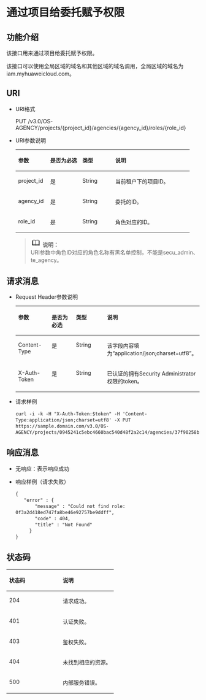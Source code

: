 # 通过项目给委托赋予权限<a name="zh-cn_topic_0079467620"></a>

## 功能介绍<a name="s2797c145faa84a30b7c688cb7f61f5c3"></a>

该接口用来通过项目给委托赋予权限。

该接口可以使用全局区域的域名和其他区域的域名调用，全局区域的域名为iam.myhuaweicloud.com。

## URI<a name="s33eb51d4240d45959c5b1509bf93c747"></a>

-   URI格式

    PUT /v3.0/OS-AGENCY/projects/\{project\_id\}/agencies/\{agency\_id\}/roles/\{role\_id\}


-   URI参数说明

    <a name="t2eed66c3cdf04e7eafc8940b4e47a42d"></a>
    <table><thead align="left"><tr id="r3303e8efeb8c42588e93c4ec47e7dd31"><th class="cellrowborder" valign="top" width="18.360000000000003%" id="mcps1.1.5.1.1"><p id="af0d01a64b0264402b85cf188013060d9"><a name="af0d01a64b0264402b85cf188013060d9"></a><a name="af0d01a64b0264402b85cf188013060d9"></a>参数</p>
    </th>
    <th class="cellrowborder" valign="top" width="18.48%" id="mcps1.1.5.1.2"><p id="a51bb4888c6574784877430bda7164e12"><a name="a51bb4888c6574784877430bda7164e12"></a><a name="a51bb4888c6574784877430bda7164e12"></a>是否为必选</p>
    </th>
    <th class="cellrowborder" valign="top" width="18.86%" id="mcps1.1.5.1.3"><p id="ad5ff1e377ac740e78b98e5e25e1bb323"><a name="ad5ff1e377ac740e78b98e5e25e1bb323"></a><a name="ad5ff1e377ac740e78b98e5e25e1bb323"></a>类型</p>
    </th>
    <th class="cellrowborder" valign="top" width="44.3%" id="mcps1.1.5.1.4"><p id="a9446ba7048504152bc6f8961a7b9cbc8"><a name="a9446ba7048504152bc6f8961a7b9cbc8"></a><a name="a9446ba7048504152bc6f8961a7b9cbc8"></a>说明</p>
    </th>
    </tr>
    </thead>
    <tbody><tr id="rd4510339dfb84de2b564d282aa07519a"><td class="cellrowborder" valign="top" width="18.360000000000003%" headers="mcps1.1.5.1.1 "><p id="ad754c479a7924ca6b77190ef5029ce63"><a name="ad754c479a7924ca6b77190ef5029ce63"></a><a name="ad754c479a7924ca6b77190ef5029ce63"></a>project_id</p>
    </td>
    <td class="cellrowborder" valign="top" width="18.48%" headers="mcps1.1.5.1.2 "><p id="aa466f08b8cb54b04aa3f5358716df255"><a name="aa466f08b8cb54b04aa3f5358716df255"></a><a name="aa466f08b8cb54b04aa3f5358716df255"></a>是</p>
    </td>
    <td class="cellrowborder" valign="top" width="18.86%" headers="mcps1.1.5.1.3 "><p id="a9ab05e62f509498b987dccd76d1bd1c8"><a name="a9ab05e62f509498b987dccd76d1bd1c8"></a><a name="a9ab05e62f509498b987dccd76d1bd1c8"></a>String</p>
    </td>
    <td class="cellrowborder" valign="top" width="44.3%" headers="mcps1.1.5.1.4 "><p id="a5bc7b47e2ee040219626bbc5f22983cb"><a name="a5bc7b47e2ee040219626bbc5f22983cb"></a><a name="a5bc7b47e2ee040219626bbc5f22983cb"></a>当前租户下的项目ID。</p>
    </td>
    </tr>
    <tr id="rc27b213d6d194784a87ec2d4fc386013"><td class="cellrowborder" valign="top" width="18.360000000000003%" headers="mcps1.1.5.1.1 "><p id="a0f5d61a82c3045a8acec6c1b898c8637"><a name="a0f5d61a82c3045a8acec6c1b898c8637"></a><a name="a0f5d61a82c3045a8acec6c1b898c8637"></a>agency_id</p>
    </td>
    <td class="cellrowborder" valign="top" width="18.48%" headers="mcps1.1.5.1.2 "><p id="a336128957f3a44ce9ae88461fbf8131c"><a name="a336128957f3a44ce9ae88461fbf8131c"></a><a name="a336128957f3a44ce9ae88461fbf8131c"></a>是</p>
    </td>
    <td class="cellrowborder" valign="top" width="18.86%" headers="mcps1.1.5.1.3 "><p id="aa3934a8762264b039e99d785b1039d36"><a name="aa3934a8762264b039e99d785b1039d36"></a><a name="aa3934a8762264b039e99d785b1039d36"></a>String</p>
    </td>
    <td class="cellrowborder" valign="top" width="44.3%" headers="mcps1.1.5.1.4 "><p id="a43e09d5d6d8247e3bff922f088a1bde2"><a name="a43e09d5d6d8247e3bff922f088a1bde2"></a><a name="a43e09d5d6d8247e3bff922f088a1bde2"></a>委托的ID。</p>
    </td>
    </tr>
    <tr id="rfca21f3538d94b1cbb658a3691b2aa0d"><td class="cellrowborder" valign="top" width="18.360000000000003%" headers="mcps1.1.5.1.1 "><p id="a0a35a40f930048a59e8c156d11d327a3"><a name="a0a35a40f930048a59e8c156d11d327a3"></a><a name="a0a35a40f930048a59e8c156d11d327a3"></a>role_id</p>
    </td>
    <td class="cellrowborder" valign="top" width="18.48%" headers="mcps1.1.5.1.2 "><p id="a6dbaa703f5ab4b1b99820238781f2141"><a name="a6dbaa703f5ab4b1b99820238781f2141"></a><a name="a6dbaa703f5ab4b1b99820238781f2141"></a>是</p>
    </td>
    <td class="cellrowborder" valign="top" width="18.86%" headers="mcps1.1.5.1.3 "><p id="a93375c8c7d8d4449ba041840782131df"><a name="a93375c8c7d8d4449ba041840782131df"></a><a name="a93375c8c7d8d4449ba041840782131df"></a>String</p>
    </td>
    <td class="cellrowborder" valign="top" width="44.3%" headers="mcps1.1.5.1.4 "><p id="a0fcca67673fa47f297bb04aefc41c295"><a name="a0fcca67673fa47f297bb04aefc41c295"></a><a name="a0fcca67673fa47f297bb04aefc41c295"></a>角色对应的ID。</p>
    </td>
    </tr>
    </tbody>
    </table>

    >![](public_sys-resources/icon-note.gif) **说明：**   
    >URI参数中角色ID对应的角色名称有黑名单控制，不能是secu\_admin、te\_agency。  


## 请求消息<a name="sfdcf4579d43c4d36ae6a8a98cc64cb2a"></a>

-   Request Header参数说明

    <a name="ta266f5738ff14cb6868a9231a8be51c9"></a>
    <table><thead align="left"><tr id="rc1641e1a53cf401c9c4bc9d09800cbf2"><th class="cellrowborder" valign="top" width="19.36%" id="mcps1.1.5.1.1"><p id="af11531211535426bb301bc9057e7bb11"><a name="af11531211535426bb301bc9057e7bb11"></a><a name="af11531211535426bb301bc9057e7bb11"></a>参数</p>
    </th>
    <th class="cellrowborder" valign="top" width="16.73%" id="mcps1.1.5.1.2"><p id="a543e04fb4d184684bf9989f3677e0967"><a name="a543e04fb4d184684bf9989f3677e0967"></a><a name="a543e04fb4d184684bf9989f3677e0967"></a>是否为必选</p>
    </th>
    <th class="cellrowborder" valign="top" width="19.6%" id="mcps1.1.5.1.3"><p id="a2d08b1ad2b294a68b8b4c160c40d839b"><a name="a2d08b1ad2b294a68b8b4c160c40d839b"></a><a name="a2d08b1ad2b294a68b8b4c160c40d839b"></a>类型</p>
    </th>
    <th class="cellrowborder" valign="top" width="44.31%" id="mcps1.1.5.1.4"><p id="ad364918facff4854b55d0ae5ef795925"><a name="ad364918facff4854b55d0ae5ef795925"></a><a name="ad364918facff4854b55d0ae5ef795925"></a>说明</p>
    </th>
    </tr>
    </thead>
    <tbody><tr id="re4a659ac4e714cde8104f2cb5268a012"><td class="cellrowborder" valign="top" width="19.36%" headers="mcps1.1.5.1.1 "><p id="a40f465ebf10f4541938410adf13de6bc"><a name="a40f465ebf10f4541938410adf13de6bc"></a><a name="a40f465ebf10f4541938410adf13de6bc"></a>Content-Type</p>
    </td>
    <td class="cellrowborder" valign="top" width="16.73%" headers="mcps1.1.5.1.2 "><p id="a61755322e2684ad98c7997ccc6f3f9e1"><a name="a61755322e2684ad98c7997ccc6f3f9e1"></a><a name="a61755322e2684ad98c7997ccc6f3f9e1"></a>是</p>
    </td>
    <td class="cellrowborder" valign="top" width="19.6%" headers="mcps1.1.5.1.3 "><p id="a2426320f8bb54f0b8907accae3493275"><a name="a2426320f8bb54f0b8907accae3493275"></a><a name="a2426320f8bb54f0b8907accae3493275"></a>String</p>
    </td>
    <td class="cellrowborder" valign="top" width="44.31%" headers="mcps1.1.5.1.4 "><p id="a1f7b007c29334466b830f2836af4fe3f"><a name="a1f7b007c29334466b830f2836af4fe3f"></a><a name="a1f7b007c29334466b830f2836af4fe3f"></a>该字段内容填为<span class="parmvalue" id="parmvalue1823317483242"><a name="parmvalue1823317483242"></a><a name="parmvalue1823317483242"></a>“application/json;charset=utf8”</span>。</p>
    </td>
    </tr>
    <tr id="rf51395632af147a2a93a7a4b44d42823"><td class="cellrowborder" valign="top" width="19.36%" headers="mcps1.1.5.1.1 "><p id="a152e454a198b465e8fc3da237ae6acf5"><a name="a152e454a198b465e8fc3da237ae6acf5"></a><a name="a152e454a198b465e8fc3da237ae6acf5"></a>X-Auth-Token</p>
    </td>
    <td class="cellrowborder" valign="top" width="16.73%" headers="mcps1.1.5.1.2 "><p id="a99b29c8fef87474cb8fb9f2dc928c5bc"><a name="a99b29c8fef87474cb8fb9f2dc928c5bc"></a><a name="a99b29c8fef87474cb8fb9f2dc928c5bc"></a>是</p>
    </td>
    <td class="cellrowborder" valign="top" width="19.6%" headers="mcps1.1.5.1.3 "><p id="a0e0e7ec28c2e4e6f92346246996f47ea"><a name="a0e0e7ec28c2e4e6f92346246996f47ea"></a><a name="a0e0e7ec28c2e4e6f92346246996f47ea"></a>String</p>
    </td>
    <td class="cellrowborder" valign="top" width="44.31%" headers="mcps1.1.5.1.4 "><p id="p56210016113658"><a name="p56210016113658"></a><a name="p56210016113658"></a>已认证的拥有Security Administrator权限的token。</p>
    </td>
    </tr>
    </tbody>
    </table>


-   请求样例

    ```
    curl -i -k -H "X-Auth-Token:$token" -H 'Content-Type:application/json;charset=utf8' -X PUT https://sample.domain.com/v3.0/OS-AGENCY/projects/0945241c5ebc4660bac540d48f2a2c14/agencies/37f90258b820472bbc8a0f4f0bfd720d/roles/0f3a2d418ed747fa8be46e92757be9ff
    ```


## 响应消息<a name="s55abe3ea283b41bf8851146d228a8d2a"></a>

-   无响应：表示响应成功

-   响应样例（请求失败）

    ```
    {
       "error" : {
           "message" : "Could not find role: 0f3a2d418ed747fa8be46e92757be9ddff",
           "code" : 404,
           "title" : "Not Found"
         }
    }
    ```


## 状态码<a name="sd2bed1967bd143fa9958ce8637393c3d"></a>

<a name="td457a25ce4ce42cc8623de8314cdd29a"></a>
<table><thead align="left"><tr id="r579973beeff54b9eaef8ea5afd2572bc"><th class="cellrowborder" valign="top" width="50%" id="mcps1.1.3.1.1"><p id="a631978ce233c4e6cb1466c167c4c5fb6"><a name="a631978ce233c4e6cb1466c167c4c5fb6"></a><a name="a631978ce233c4e6cb1466c167c4c5fb6"></a>状态码</p>
</th>
<th class="cellrowborder" valign="top" width="50%" id="mcps1.1.3.1.2"><p id="a3389effc57924ada945200b39e2d0cb9"><a name="a3389effc57924ada945200b39e2d0cb9"></a><a name="a3389effc57924ada945200b39e2d0cb9"></a>说明</p>
</th>
</tr>
</thead>
<tbody><tr id="r017a3c4a4d97482a80643dec0665ad8e"><td class="cellrowborder" valign="top" width="50%" headers="mcps1.1.3.1.1 "><p id="a26319fb22245422e87a355d449086f25"><a name="a26319fb22245422e87a355d449086f25"></a><a name="a26319fb22245422e87a355d449086f25"></a>204</p>
</td>
<td class="cellrowborder" valign="top" width="50%" headers="mcps1.1.3.1.2 "><p id="a11689316d0be466e89d8d613a91029f3"><a name="a11689316d0be466e89d8d613a91029f3"></a><a name="a11689316d0be466e89d8d613a91029f3"></a>请求成功。</p>
</td>
</tr>
<tr id="r41552fcee9ee49f6808e589b2e5e879d"><td class="cellrowborder" valign="top" width="50%" headers="mcps1.1.3.1.1 "><p id="abb25ab36d1d946f3a63e5e03e14bd574"><a name="abb25ab36d1d946f3a63e5e03e14bd574"></a><a name="abb25ab36d1d946f3a63e5e03e14bd574"></a>401</p>
</td>
<td class="cellrowborder" valign="top" width="50%" headers="mcps1.1.3.1.2 "><p id="a14defd1b9f8e4238b8eea6105ff0fb75"><a name="a14defd1b9f8e4238b8eea6105ff0fb75"></a><a name="a14defd1b9f8e4238b8eea6105ff0fb75"></a>认证失败。</p>
</td>
</tr>
<tr id="raec138a11d8944989ec3365f4d90a0bf"><td class="cellrowborder" valign="top" width="50%" headers="mcps1.1.3.1.1 "><p id="a3815ddaa49484df4a7152116385079b5"><a name="a3815ddaa49484df4a7152116385079b5"></a><a name="a3815ddaa49484df4a7152116385079b5"></a>403</p>
</td>
<td class="cellrowborder" valign="top" width="50%" headers="mcps1.1.3.1.2 "><p id="a68e35c52defe44b590f69b74ab7be527"><a name="a68e35c52defe44b590f69b74ab7be527"></a><a name="a68e35c52defe44b590f69b74ab7be527"></a>鉴权失败。</p>
</td>
</tr>
<tr id="rb0808d3dee1f4362843e5f56adc95331"><td class="cellrowborder" valign="top" width="50%" headers="mcps1.1.3.1.1 "><p id="a038534e207d54a6ea9119e857cbe8fed"><a name="a038534e207d54a6ea9119e857cbe8fed"></a><a name="a038534e207d54a6ea9119e857cbe8fed"></a>404</p>
</td>
<td class="cellrowborder" valign="top" width="50%" headers="mcps1.1.3.1.2 "><p id="aa212176a1d0f410aace33ee4ce7ba676"><a name="aa212176a1d0f410aace33ee4ce7ba676"></a><a name="aa212176a1d0f410aace33ee4ce7ba676"></a>未找到相应的资源。</p>
</td>
</tr>
<tr id="r2aa8fe61fb0249fc8ceff1ed8d9d8696"><td class="cellrowborder" valign="top" width="50%" headers="mcps1.1.3.1.1 "><p id="adce97889cfdc404698cc9e26948fa1c7"><a name="adce97889cfdc404698cc9e26948fa1c7"></a><a name="adce97889cfdc404698cc9e26948fa1c7"></a>500</p>
</td>
<td class="cellrowborder" valign="top" width="50%" headers="mcps1.1.3.1.2 "><p id="a50ff0331786f48e0aa854125a1fdfc4b"><a name="a50ff0331786f48e0aa854125a1fdfc4b"></a><a name="a50ff0331786f48e0aa854125a1fdfc4b"></a>内部服务错误。</p>
</td>
</tr>
</tbody>
</table>

